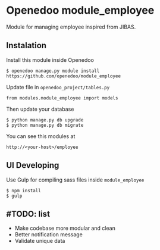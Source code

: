 # Openedoo module_employee

Module for managing employee inspired from JIBAS.

## Instalation

Install this module inside Openedoo
```
$ openedoo manage.py module install https://github.com/openedoo/module_employee
```

Update file in `openedoo_project/tables.py`
```
from modules.module_employee import models
```

Then update your database
```
$ python manage.py db upgrade
$ python manage.py db migrate
```

You can see this modules at
```
http://<your-host>/employee
```


## UI Developing
Use Gulp for compiling sass files inside `module_employee`
```
$ npm install
$ gulp
```

## #TODO: list
* Make codebase more modular and clean
* Better notification message
* Validate unique data

